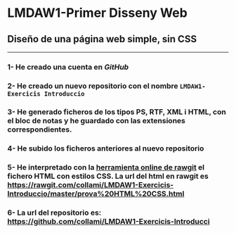# LMDAW1-Primer Disseny Web

## Diseño de una página web simple, sin CSS
---
### 1- He creado una cuenta en _GitHub_
### 2- He creado un nuevo repositorio con el nombre `LMDAW1-Exercicis Introduccio`
### 3- He generado ficheros de los tipos PS, RTF, XML i HTML, con el bloc de notas y he guardado con las extensiones correspondientes.
### 4- He subido los ficheros anteriores al nuevo repositorio
### 5- He interpretado con la [herramienta online de rawgit](https://rawgit.com/) el fichero HTML con estilos CSS. La url del html en rawgit es https://rawgit.com/collami/LMDAW1-Exercicis-Introduccio/master/prova%20HTML%20CSS.html
### 6- La url del repositorio es: https://github.com/collami/LMDAW1-Exercicis-Introducci
